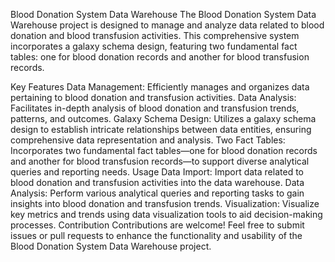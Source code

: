 
Blood Donation System Data Warehouse
The Blood Donation System Data Warehouse project is designed to manage and analyze data related to blood donation and blood transfusion activities. This comprehensive system incorporates a galaxy schema design, featuring two fundamental fact tables: one for blood donation records and another for blood transfusion records.

Key Features
Data Management: Efficiently manages and organizes data pertaining to blood donation and transfusion activities.
Data Analysis: Facilitates in-depth analysis of blood donation and transfusion trends, patterns, and outcomes.
Galaxy Schema Design: Utilizes a galaxy schema design to establish intricate relationships between data entities, ensuring comprehensive data representation and analysis.
Two Fact Tables: Incorporates two fundamental fact tables—one for blood donation records and another for blood transfusion records—to support diverse analytical queries and reporting needs.
Usage
Data Import: Import data related to blood donation and transfusion activities into the data warehouse.
Data Analysis: Perform various analytical queries and reporting tasks to gain insights into blood donation and transfusion trends.
Visualization: Visualize key metrics and trends using data visualization tools to aid decision-making processes.
Contribution
Contributions are welcome! Feel free to submit issues or pull requests to enhance the functionality and usability of the Blood Donation System Data Warehouse project.
